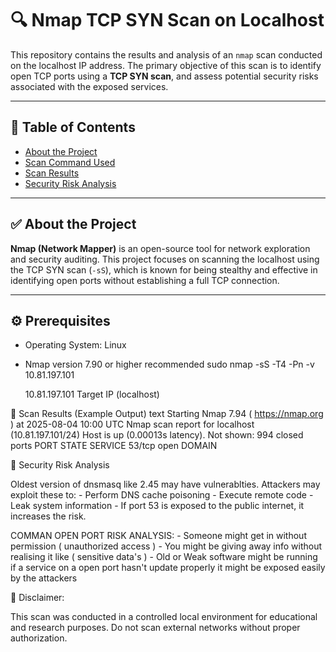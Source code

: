 # 🔍 Nmap TCP SYN Scan on Localhost

This repository contains the results and analysis of an `nmap` scan conducted on the localhost IP address. The primary objective of this scan is to identify open TCP ports using a **TCP SYN scan**, and assess potential security risks associated with the exposed services.

---

## 📌 Table of Contents

- [About the Project](#about-the-project)
- [Scan Command Used](#scan-command-used)
- [Scan Results](#scan-results)
- [Security Risk Analysis](#security-risk-analysis)

---

## ✅ About the Project

**Nmap (Network Mapper)** is an open-source tool for network exploration and security auditing. This project focuses on scanning the localhost using the TCP SYN scan (`-sS`), which is known for being stealthy and effective in identifying open ports without establishing a full TCP connection.

---

## ⚙️ Prerequisites

- Operating System: Linux
- Nmap version 7.90 or higher recommended
sudo nmap -sS -T4 -Pn -v 10.81.197.101

  10.81.197.101	Target IP (localhost)

📄 Scan Results (Example Output)
text
Starting Nmap 7.94 ( https://nmap.org ) at 2025-08-04 10:00 UTC
Nmap scan report for localhost (10.81.197.101/24)
Host is up (0.00013s latency).
Not shown: 994 closed ports
PORT     STATE SERVICE
53/tcp   open  DOMAIN

🔐 Security Risk Analysis

Oldest version of dnsmasq like 2.45 may have vulnerablties. Attackers may exploit these to:
	- Perform DNS cache poisoning
	- Execute remote code
	- Leak system information
	- If port 53 is exposed to the public internet, it increases the risk.

COMMAN OPEN PORT RISK ANALYSIS:
	 - Someone might get in without permission ( unauthorized access )
	 - You might be giving away info without realising it like ( sensitive data's )
	 - Old or Weak software might be running if a service on a open port hasn't update properly
it might be exposed easily by the attackers


🧪 Disclaimer:

This scan was conducted in a controlled local environment for educational and research purposes. Do not scan external networks without proper authorization.
